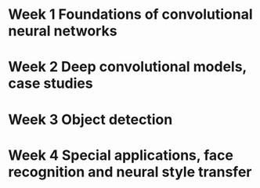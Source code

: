 # Week 1 Foundations of convolutional neural networks



# Week 2 Deep convolutional models, case studies


# Week 3 Object detection


# Week 4 Special applications, face recognition and neural style transfer